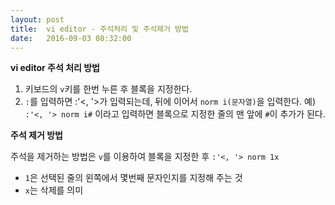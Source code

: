 ```yaml
---
layout: post
title:  vi editor - 주석처리 및 주석제거 방법
date:   2016-09-03 08:32:00
---
```


**vi editor 주석 처리 방법**

1. 키보드의 `v`키를 한번 누른 후 블록을 지정한다.
2. `:`를 입력하면 :'\<, '\>가 입력되는데, 뒤에 이어서 `norm i(문자열)`을 입력한다.
예) `:'<, '> norm i#` 이라고 입력하면 블록으로 지정한 줄의 맨 앞에 `#`이 추가가 된다. 


**주석 제거 방법**

주석을 제거하는 방법은 `v`를 이용하여 블록을 지정한 후
`:'<, '> norm 1x`

- `1`은 선택된 줄의 왼쪽에서 몇번째 문자인지를 지정해 주는 것
- `x`는 삭제를 의미